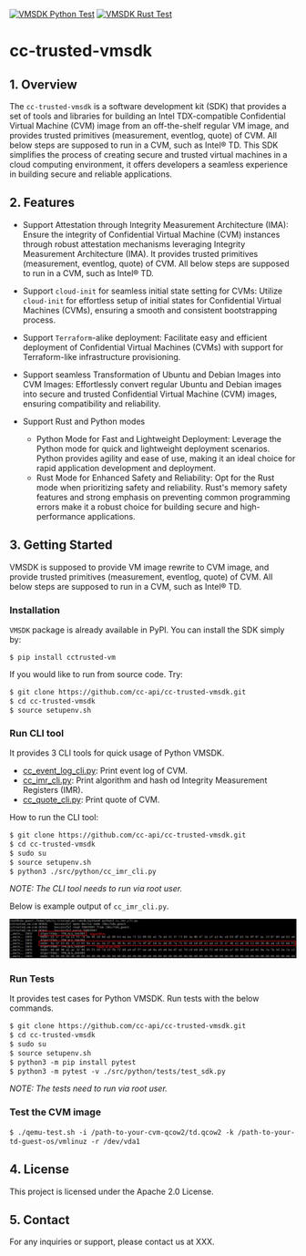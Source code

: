 [![VMSDK Python Test](https://github.com/cc-api/cc-trusted-vmsdk/actions/workflows/vmsdk-test-python.yaml/badge.svg)](https://github.com/cc-api/cc-trusted-vmsdk/actions/workflows/vmsdk-test-python.yaml)
[![VMSDK Rust Test](https://github.com/cc-api/cc-trusted-vmsdk/actions/workflows/vmsdk-test-rust.yaml/badge.svg)](https://github.com/cc-api/cc-trusted-vmsdk/actions/workflows/vmsdk-test-rust.yaml)

# cc-trusted-vmsdk


## 1. Overview

The `cc-trusted-vmsdk` is a software development kit (SDK) that provides a set of tools and libraries for building an Intel TDX-compatible Confidential Virtual Machine (CVM) image from an off-the-shelf regular VM image, and provides trusted primitives (measurement, eventlog, quote) of CVM. All below steps are supposed to run in a CVM, such as Intel® TD.
This SDK simplifies the process of creating secure and trusted virtual machines in a cloud computing environment, it offers developers a seamless experience in building secure and reliable applications.


## 2. Features

- Support Attestation through Integrity Measurement Architecture (IMA): Ensure the integrity of Confidential Virtual Machine (CVM) instances through robust attestation mechanisms leveraging Integrity Measurement Architecture (IMA). It provides trusted primitives (measurement, eventlog, quote) of CVM. All below steps are supposed to run in a CVM, such as Intel® TD.
  
- Support `cloud-init` for seamless initial state setting for CVMs: Utilize `cloud-init` for effortless setup of initial states for Confidential Virtual Machines (CVMs), ensuring a smooth and consistent bootstrapping process.

- Support `Terraform`-alike deployment: Facilitate easy and efficient deployment of Confidential Virtual Machines (CVMs) with support for Terraform-like infrastructure provisioning.
  
- Support seamless Transformation of Ubuntu and Debian Images into CVM Images: Effortlessly convert regular Ubuntu and Debian images into secure and trusted Confidential Virtual Machine (CVM) images, ensuring compatibility and reliability.

- Support Rust and Python modes
  - Python Mode for Fast and Lightweight Deployment: Leverage the Python mode for quick and lightweight deployment scenarios. Python provides agility and ease of use, making it an ideal choice for rapid application development and deployment.
  - Rust Mode for Enhanced Safety and Reliability: Opt for the Rust mode when prioritizing safety and reliability. Rust's memory safety features and strong emphasis on preventing common programming errors make it a robust choice for building secure and high-performance applications.


## 3. Getting Started

VMSDK is supposed to provide VM image rewrite to CVM image, and provide trusted primitives (measurement, eventlog, quote) of CVM.
All below steps are supposed to run in a CVM, such as Intel® TD.

### Installation

`VMSDK` package is already available in PyPI. You can install the SDK simply by:

```
$ pip install cctrusted-vm
```

If you would like to run from source code. Try:

```
$ git clone https://github.com/cc-api/cc-trusted-vmsdk.git
$ cd cc-trusted-vmsdk
$ source setupenv.sh
```

### Run CLI tool

It provides 3 CLI tools for quick usage of Python VMSDK. 

- [cc_event_log_cli.py](./src/python/cc_event_log_cli.py): Print event log of CVM.
- [cc_imr_cli.py](./src/python/cc_imr_cli.py): Print algorithm and hash od Integrity Measurement Registers (IMR).
- [cc_quote_cli.py](./src/python/cc_quote_cli.py): Print quote of CVM.


How to run the CLI tool:

```
$ git clone https://github.com/cc-api/cc-trusted-vmsdk.git
$ cd cc-trusted-vmsdk
$ sudo su
$ source setupenv.sh
$ python3 ./src/python/cc_imr_cli.py
```
_NOTE: The CLI tool needs to run via root user._

Below is example output of `cc_imr_cli.py`.

![](/docs/imr-cli-output.png)

### Run Tests

It provides test cases for Python VMSDK. Run tests with the below commands.

```
$ git clone https://github.com/cc-api/cc-trusted-vmsdk.git
$ cd cc-trusted-vmsdk
$ sudo su
$ source setupenv.sh
$ python3 -m pip install pytest
$ python3 -m pytest -v ./src/python/tests/test_sdk.py
```

_NOTE: The tests need to run via root user._

### Test the CVM image 

```
$ ./qemu-test.sh -i /path-to-your-cvm-qcow2/td.qcow2 -k /path-to-your-td-guest-os/vmlinuz -r /dev/vda1 
```


## 4. License
This project is licensed under the Apache 2.0 License.

## 5. Contact
For any inquiries or support, please contact us at XXX.


